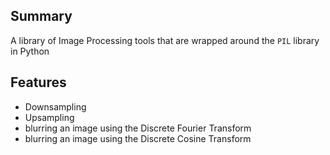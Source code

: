 ## Summary
A library of Image Processing tools that are wrapped around the `PIL` 
library in Python

## Features
- Downsampling
- Upsampling
- blurring an image using the Discrete Fourier Transform
- blurring an image using the Discrete Cosine Transform
